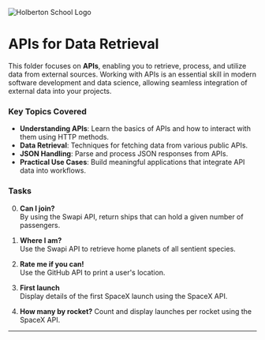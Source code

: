![Holberton School Logo](https://cdn.prod.website-files.com/6105315644a26f77912a1ada/63eea844ae4e3022154e2878_Holberton.png)

# APIs for Data Retrieval  

This folder focuses on **APIs**, enabling you to retrieve, process, and utilize data from external sources. Working with APIs is an essential skill in modern software development and data science, allowing seamless integration of external data into your projects.  

### Key Topics Covered  
- **Understanding APIs**: Learn the basics of APIs and how to interact with them using HTTP methods.  
- **Data Retrieval**: Techniques for fetching data from various public APIs.  
- **JSON Handling**: Parse and process JSON responses from APIs.  
- **Practical Use Cases**: Build meaningful applications that integrate API data into workflows.  

### Tasks  
0. **Can I join?**  
   By using the Swapi API, return ships that can hold a given number of passengers.  

1. **Where I am?**  
   Use the Swapi API to retrieve home planets of all sentient species.  

2. **Rate me if you can!**  
   Use the GitHub API to print a user's location.  

3. **First launch**  
   Display details of the first SpaceX launch using the SpaceX API.  

4. **How many by rocket?** 
   Count and display launches per rocket using the SpaceX API.  

---  
